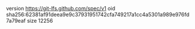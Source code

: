 version https://git-lfs.github.com/spec/v1
oid sha256:62381af91deea9e9c37931951742cfa749217a1cc4a5301a989e976fd7a79eaf
size 12256
